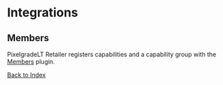 # Integrations

## Members

PixelgradeLT Retailer registers capabilities and a capability group with the [Members](https://wordpress.org/plugins/members/) plugin.

[Back to Index](index.md)
